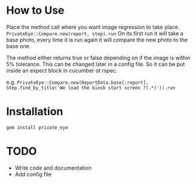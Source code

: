 # How to Use
Place the method call where you want image regression to take place.
`PrivateEye::Compare.new(report, step).run`
On its first run it will take a base photo, every time it is run again it will compare the new photo to the base one.

The method either returns true or false depending on if the image is within 5% tolerance. This can be changed later in a config file.
So it can be put inside an expect block in cucumber ot rspec.

e.g.
`PrivateEye::Compare.new(ReportData.base[:report], Step.find_by_title('We load the kiosk start screen ?(.*)')).run`

# Installation

    gem install private_eye

# TODO

* Write code and documentation
* Add config file
